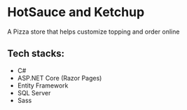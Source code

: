 # HotSauce and Ketchup
A Pizza store that helps customize topping and order online 

## Tech stacks:
- C# 
- ASP.NET Core (Razor Pages)
- Entity Framework
- SQL Server
- Sass 
